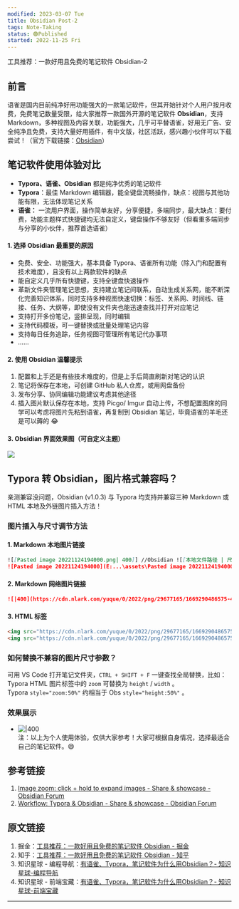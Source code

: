 ```yaml
---
modified: 2023-03-07 Tue
title: Obsidian Post-2
tags: Note-Taking
status: 🟢Published
started: 2022-11-25 Fri
---
```

工具推荐：一款好用且免费的笔记软件 Obsidian-2
## 前言
语雀是国内目前纯净好用功能强大的一款笔记软件，但其开始针对个人用户按月收费，免费笔记数量受限，给大家推荐一款国外开源的笔记软件 **Obsidian**，支持 Markdown，多种视图及内容关联，功能强大，几乎可平替语雀，好用无广告、安全纯净且免费，支持大量好用插件，有中文版，社区活跃，感兴趣小伙伴可以下载尝试！（官方下载链接：[Obsidian](https://obsidian.md/)）
## 笔记软件使用体验对比
- **Typora、语雀、Obsidian** 都是纯净优秀的笔记软件
- **Typora**：最佳 Markdown 编辑器，能全键盘流畅操作，缺点：视图与其他功能有限，无法体现笔记关系
- **语雀：** 一流用户界面，操作简单友好，分享便捷，多端同步，最大缺点：要付费，功能主题样式快捷键均无法自定义，键盘操作不够友好（但看重多端同步与分享的小伙伴，推荐首选语雀）
#### 1. 选择 Obsidian 最重要的原因
- 免费、安全、功能强大，基本具备 Typora、语雀所有功能（除入门和配置有技术难度），且没有以上两款软件的缺点
- 能自定义几乎所有快捷键，支持全键盘快速操作
- 革新文件夹管理笔记思想，支持建立笔记间联系，自动生成关系网，能不断深化完善知识体系，同时支持多种视图快速切换：标签、关系网、时间线、链接、任务、大纲等，即使没有文件夹也能迅速查找并打开对应笔记
- 支持打开多份笔记，竖排呈现，同时编辑
- 支持代码模板，可一键替换或批量处理笔记内容
- 支持每日任务追踪，任务视图可管理所有笔记代办事项
- ……
#### 2. 使用 Obsidian 温馨提示
1. 配置和上手还是有些技术难度的，但是上手后简直刷新对笔记的认识
2. 笔记将保存在本地，可创建 GitHub 私人仓库，或用网盘备份
3. 发布分享、协同编辑功能建议考虑其他途径
4. 插入图片默认保存在本地，支持 Picgo/ Imgur 自动上传，不想配置图床的同学可以考虑将图片先粘到语雀，再复制到 Obsidian 笔记，毕竟语雀的羊毛还是可以薅的 😂 
#### 3. Obsidian 界面效果图（可自定义主题）
![](https://cdn.nlark.com/yuque/0/2022/png/29677165/1669290486575-4a3d3b02-8311-4a0f-a0be-273db6779bd2.png)

## Typora 转 Obsidian，图片格式兼容吗？
亲测兼容没问题，Obsidian (v1.0.3) 与 Typora 均支持并兼容三种 Markdown 或 HTML 本地及外链图片插入方法！
### 图片插入与尺寸调节方法
#### 1. Markdown 本地图片链接

```markdown
![[Pasted image 20221124194000.png| 400]] //Obsidian ![[本地文件路径 | 尺寸参数]]
![Pasted image 20221124194000](E:...\assets\Pasted image 20221124194000.png) //Typora
```

#### 2. Markdown 网络图片链接

```markdown
![|400](https://cdn.nlark.com/yuque/0/2022/png/29677165/1669290486575-4a3d3b02-8311-4a0f-a0be-273db6779bd2.png) //Obsidian & Typora
```

#### 3. HTML 标签

```markdown
<img src="https://cdn.nlark.com/yuque/0/2022/png/29677165/1669290486575-4a3d3b02-8311-4a0f-a0be-273db6779bd2.png" style="height: 60%" /> //Obsidian
<img src="https://cdn.nlark.com/yuque/0/2022/png/29677165/1669290486575-4a3d3b02-8311-4a0f-a0be-273db6779bd2.png" style="zoom: 60%" /> //Typora
```

### 如何替换不兼容的图片尺寸参数？
可用 VS Code 打开笔记文件夹，`CTRL + SHIFT + F` 一键查找全局替换，比如：Typora HTML 图片标签中的 `zoom` 可替换为 `height` / `width` 。  
Typora `style="zoom:50%"` 约相当于 Obs `style="height:50%"` 。  
### 效果展示
- ![|400](https://cdn.nlark.com/yuque/0/2022/gif/29677165/1669345223674-b01bf6c6-aa61-433d-9ae4-d2c0e6df9a3e.gif)  
注：以上为个人使用体验，仅供大家参考！大家可根据自身情况，选择最适合自己的笔记软件。😄

## 参考链接
1. [Image zoom: click + hold to expand images - Share & showcase - Obsidian Forum](https://forum.obsidian.md/t/image-zoom-click-hold-to-expand-images/5164)
2. [Workflow: Typora & Obsidian - Share & showcase - Obsidian Forum](https://forum.obsidian.md/t/workflow-typora-obsidian/650/12)
## 原文链接
1. 掘金：[工具推荐：一款好用且免费的笔记软件 Obsidian - 掘金](https://juejin.cn/post/7169838406933938212)
2. 知乎：[工具推荐：一款好用且免费的笔记软件 Obsidian - 知乎](https://zhuanlan.zhihu.com/p/586626931)
3. 知识星球 - 编程导航：[有语雀、Typora，笔记软件为什么用Obsidian？- 知识星球-编程导航](https://articles.zsxq.com/id_j880bpo7922w.html)
4. 知识星球 - 前端宝藏：[有语雀、Typora，笔记软件为什么用Obsidian？- 知识星球-前端宝藏](https://articles.zsxq.com/id_lw6x3omws27c.html)

---





